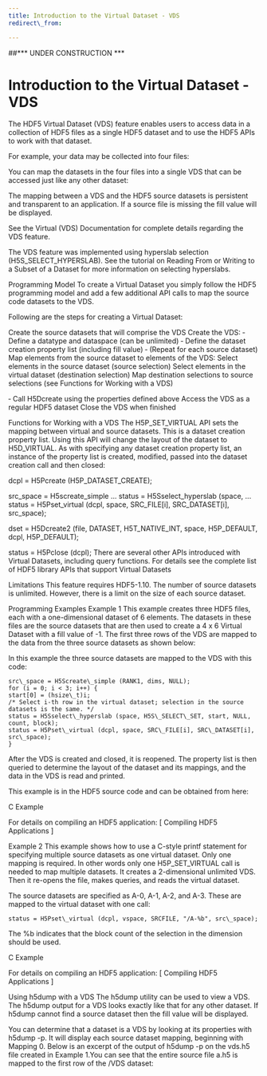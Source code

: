```yaml
---
title: Introduction to the Virtual Dataset - VDS
redirect\_from:

---
```

##\*\*\* UNDER CONSTRUCTION \*\*\*

# Introduction to the Virtual Dataset - VDS

The HDF5 Virtual Dataset (VDS) feature enables users to access data in a collection of HDF5 files as a single HDF5 dataset and to use the HDF5 APIs to work with that dataset.

For example, your data may be collected into four files:



You can map the datasets in the four files into a single VDS that can be accessed just like any other dataset:

 



The mapping between a VDS and the HDF5 source datasets is persistent and transparent to an application. If a source file is missing the fill value will be displayed.

See the Virtual (VDS) Documentation for complete details regarding the VDS feature.

The VDS feature was implemented using hyperslab selection (H5S\_SELECT\_HYPERSLAB). See the tutorial on Reading From or Writing to a Subset of a Dataset for more information on selecting hyperslabs.

Programming Model
To create a Virtual Dataset you simply follow the HDF5 programming model and add a few additional API calls to map the source code datasets to the VDS.

Following are the steps for creating a Virtual Dataset:

Create the source datasets that will comprise the VDS
Create the VDS: ‐ Define a datatype and dataspace (can be unlimited)
‐ Define the dataset creation property list (including fill value)
‐ (Repeat for each source dataset) Map elements from the source dataset to elements of the VDS:
Select elements in the source dataset (source selection)
Select elements in the virtual dataset (destination selection)
Map destination selections to source selections (see Functions for Working with a VDS)

‐ Call H5Dcreate using the properties defined above
Access the VDS as a regular HDF5 dataset
Close the VDS when finished

Functions for Working with a VDS
The H5P\_SET\_VIRTUAL API sets the mapping between virtual and source datasets. This is a dataset creation property list. Using this API will change the layout of the dataset to H5D\_VIRTUAL. As with specifying any dataset creation property list, an instance of the property list is created, modified, passed into the dataset creation call and then closed:

  dcpl = H5Pcreate (H5P\_DATASET\_CREATE); 
  
  src\_space = H5screate\_simple ...
  status = H5Sselect\_hyperslab (space, ...       
  status = H5Pset\_virtual (dcpl, space, SRC\_FILE[i], SRC\_DATASET[i], src\_space);

  dset = H5Dcreate2 (file, DATASET, H5T\_NATIVE\_INT, space, H5P\_DEFAULT, dcpl, H5P\_DEFAULT);
 
  status = H5Pclose (dcpl);
There are several other APIs introduced with Virtual Datasets, including query functions. For details see the complete list of HDF5 library APIs that support Virtual Datasets


Limitations
This feature requires HDF5-1.10.
The number of source datasets is unlimited. However, there is a limit on the size of each source dataset.


Programming Examples
Example 1
This example creates three HDF5 files, each with a one-dimensional dataset of 6 elements. The datasets in these files are the source datasets that are then used to create a 4 x 6 Virtual Dataset with a fill value of -1. The first three rows of the VDS are mapped to the data from the three source datasets as shown below:

 



In this example the three source datasets are mapped to the VDS with this code:

    src\_space = H5Screate\_simple (RANK1, dims, NULL);
    for (i = 0; i < 3; i++) {
	start[0] = (hsize\_t)i;
	/* Select i-th row in the virtual dataset; selection in the source datasets is the same. */
	status = H5Sselect\_hyperslab (space, H5S\_SELECT\_SET, start, NULL, count, block);
	status = H5Pset\_virtual (dcpl, space, SRC\_FILE[i], SRC\_DATASET[i], src\_space);
    }
After the VDS is created and closed, it is reopened. The property list is then queried to determine the layout of the dataset and its mappings, and the data in the VDS is read and printed.

This example is in the HDF5 source code and can be obtained from here:

C Example

For details on compiling an HDF5 application: [ Compiling HDF5 Applications ]

Example 2
This example shows how to use a C-style printf statement for specifying multiple source datasets as one virtual dataset. Only one mapping is required. In other words only one H5P\_SET\_VIRTUAL call is needed to map multiple datasets. It creates a 2-dimensional unlimited VDS. Then it re-opens the file, makes queries, and reads the virtual dataset.

The source datasets are specified as A-0, A-1, A-2, and A-3. These are mapped to the virtual dataset with one call:

    status = H5Pset\_virtual (dcpl, vspace, SRCFILE, "/A-%b", src\_space);

The %b indicates that the block count of the selection in the dimension should be used.

C Example

For details on compiling an HDF5 application: [ Compiling HDF5 Applications ]


Using h5dump with a VDS
The h5dump utility can be used to view a VDS. The h5dump output for a VDS looks exactly like that for any other dataset. If h5dump cannot find a source dataset then the fill value will be displayed.

You can determine that a dataset is a VDS by looking at its properties with h5dump -p. It will display each source dataset mapping, beginning with Mapping 0. Below is an excerpt of the output of h5dump -p on the vds.h5 file created in Example 1.You can see that the entire source file a.h5 is mapped to the first row of the /VDS dataset:

        
